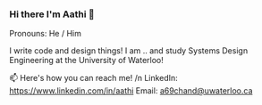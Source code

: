 ### Hi there I'm Aathi 👋

Pronouns: He / Him

I write code and design things! I am .. and study Systems Design Engineering at the University of Waterloo!


📫 Here's how you can reach me! /n
LinkedIn: https://www.linkedin.com/in/aathi
Email: a69chand@uwaterloo.ca
